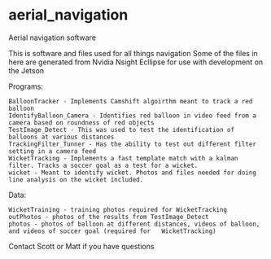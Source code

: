 # aerial_navigation
Aerial navigation software

This is software and files used for all things navigation
Some of the files in here are generated from Nvidia Nsight Ecllipse for use with development on the Jetson

Programs: 

    BalloonTracker - Implements Camshift algoirthm meant to track a red balloon
    IdentifyBalloon_Camera - Identifies red balloon in video feed from a camera based on roundness of red objects
    TestImage_Detect - This was used to test the identification of balloons at various distances
    TrackingFilter_Tunner - Has the ability to test out different filter setting in a camera feed
    WicketTracking - Implements a fast template match with a kalman filter. Tracks a soccer goal as a test for a wicket.
    wicket - Meant to identify wicket. Photos and files needed for doing line analysis on the wicket included.
  
  
Data:

    WicketTraining - training photos required for WicketTracking
    outPhotos - photos of the results from TestImage_Detect
    photos - photos of balloon at different distances, videos of balloon, and videos of soccer goal (required for   WicketTracking)
  
  

Contact Scott or Matt if you have questions
